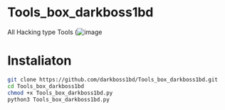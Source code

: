# Tools_box_darkboss1bd
All Hacking type Tools 
(![image](https://i.postimg.cc/ZYsbTbcK/tl.png)

# Instaliaton
```bash
git clone https://github.com/darkboss1bd/Tools_box_darkboss1bd.git
cd Tools_box_darkboss1bd
chmod +x Tools_box_darkboss1bd.py
python3 Tools_box_darkboss1bd.py
```
